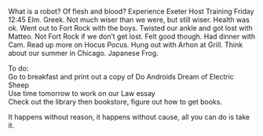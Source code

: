What is a robot? Of flesh and blood? Experience Exeter Host Training Friday 12:45 Elm. Greek. Not much wiser than we were, but still wiser. Health was ok. Went out to Fort Rock with the boys. Twisted our ankle and got lost with Matteo. Not Fort Rock if we don’t get lost. Felt good though. Had dinner with Cam. Read up more on Hocus Pocus. Hung out with Arhon at Grill. Think about our summer in Chicago. Japanese Frog. 

To do:  
Go to breakfast and print out a copy of Do Androids Dream of Electric Sheep  
Use time tomorrow to work on our Law essay  
Check out the library then bookstore, figure out how to get books.

It happens without reason, it happens without cause, all you can do is take it.
